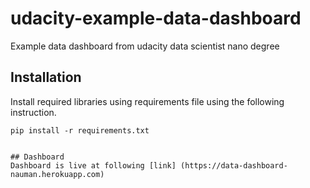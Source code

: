 # udacity-example-data-dashboard
Example data dashboard from udacity data scientist nano degree
## Installation
Install required libraries using requirements file using the following instruction.
```
pip install -r requirements.txt 


## Dashboard
Dashboard is live at following [link] (https://data-dashboard-nauman.herokuapp.com)

